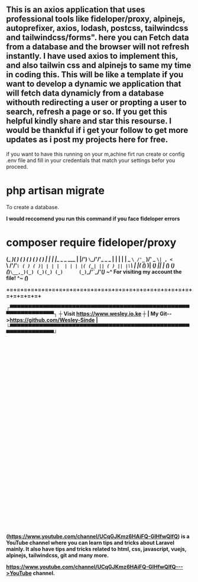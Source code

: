 ## This is an axios application that uses professional tools like fideloper/proxy, alpinejs, autoprefixer, axios, lodash, postcss, tailwindcss and tailwindcss/forms". here you can Fetch data from a database and the browser will not refresh instantly. I have used axios to implement this, and also tailwin css and alpinejs to same my time in coding this. This will be like a template if you want to develop a dynamic we application that will fetch data dynamicly from a database withouth redirecting a user or propting a user to search, refresh a page or so. If you get this helpful kindly share and star this resourse. I would be thankful if i get your follow to get more updates as i post my projects here for free.

if you want to have this running on your m,achine firt run 
create or config .env file and fill in your credentials that match your settings befor you proceed.

<h1>  php artisan migrate</h1>

<p>To create a database.</p>
<b>I would reccomend you run this command if you face fideloper errors

<h1>composer require fideloper/proxy</h1>

(_   _)( )                  ( )       ( )   ( )           ( )
  | |  | |__     _ _   ___  | |/')    `\`\_/'/'_    _   _ | |
  | |  |  _ `\ /'_` )/' _ `\| , <       `\ /'/'_`\ ( ) ( )| |
  | |  | | | |( (_| || ( ) || |\`\       | |( (_) )| (_) || |
  (_)  (_) (_)`\__,_)(_) (_)(_) (_)      (_)`\___/'`\___/'(_)
              ~_^ For visiting my account the file! ^_~           (_)
              
+=+=+=+=+=+=+=+=+=+=+=+=+=+=+=+=+=+=+=+=+=+=+=+=+=+=+=+=+=+=+=+

┌▀▀▀▀▀▀▀▀▀▀▀▀▀▀▀▀▀▀▀▀▀▀▀▀▀▀▀▀▀▀▀▀▀▀▀▀▀▀▀▀▀▀▀▀▀▀▀▀▀▀▀▀▀▀▀▀▀▀▀▀▀▀┐
┼              Visit https://www.wesley.io.ke                  ┼
|      My Git-->https://github.com/Wesley-Sinde                |
└▀▀▀▀▀▀▀▀▀▀▀▀▀▀▀▀▀▀▀▀▀▀▀▀▀▀▀▀▀▀▀▀▀▀▀▀▀▀▀▀▀▀▀▀▀▀▀▀▀▀▀▀▀▀▀▀▀▀▀▀▀▀┘


 <div class="ml-1">
 <svg class="fill-current h-14 w-14" xmlns="http://www.w3.org/2000/svg" viewBox="0 0 20 20">
  <path fill-rule="evenodd" <g transform="translate(0.000000,1280.000000) scale(0.100000,-0.100000)"
fill="#000000" stroke="none">
<path d="M212 12793 c3 -13 -14 -57 -29 -75 -11 -12 -15 -39 -14 -95 2 -124
-7 -175 -37 -210 -15 -16 -37 -33 -50 -37 -49 -16 -62 -44 -62 -131 0 -87 15
-125 51 -125 10 0 28 -9 39 -20 11 -11 41 -25 68 -31 26 -6 72 -17 103 -25 30
-8 69 -14 86 -14 17 0 33 -5 35 -10 2 -6 34 -13 71 -17 38 -3 75 -12 82 -20
15 -14 184 -18 220 -4 11 5 34 4 50 -1 17 -5 66 -9 110 -8 73 1 88 -3 150 -34
55 -27 88 -36 151 -41 63 -5 87 -12 105 -28 13 -12 57 -39 97 -60 68 -36 75
-37 108 -25 55 20 84 -2 102 -76 12 -46 21 -62 43 -75 16 -9 29 -19 29 -23 0
-5 7 -8 15 -8 7 0 18 -7 23 -16 6 -11 27 -18 63 -21 93 -7 99 -10 99 -44 0
-51 25 -85 83 -114 30 -14 60 -37 67 -49 7 -13 30 -32 51 -42 22 -9 39 -21 39
-26 0 -4 7 -8 15 -8 17 0 16 2 19 -131 1 -71 5 -99 16 -111 21 -20 75 -48 95
-48 8 0 15 -8 15 -18 0 -25 31 -52 58 -52 12 0 22 -4 22 -9 0 -5 8 -7 18 -4
16 4 20 -7 31 -79 21 -141 8 -125 116 -144 31 -6 31 -6 43 -97 7 -51 13 -128
13 -172 0 -44 5 -107 10 -140 5 -33 9 -83 8 -112 l0 -52 25 12 c14 7 26 16 26
21 0 5 7 3 15 -4 8 -7 15 -22 15 -34 0 -35 33 -49 75 -32 19 8 35 20 35 26 0
6 11 16 25 22 14 6 25 15 25 19 0 4 -16 23 -35 42 -19 19 -38 49 -41 66 -4 16
-15 38 -25 47 -11 9 -19 29 -19 43 0 15 -7 37 -16 49 -8 12 -10 22 -5 22 6 0
11 9 11 20 0 11 4 20 9 20 11 0 23 -44 16 -62 -3 -7 1 -22 9 -33 13 -19 15
-18 21 18 5 27 3 44 -9 62 -9 13 -16 31 -16 38 0 17 49 52 58 42 4 -4 0 -11
-8 -15 -43 -26 -45 -29 -33 -41 9 -9 18 -8 39 5 19 13 29 15 37 7 16 -16 47
-14 47 3 0 8 16 45 35 82 19 37 35 68 35 69 0 2 -7 6 -16 9 -23 9 -53 -20 -47
-45 6 -22 -23 -89 -38 -89 -6 0 -8 9 -4 20 5 16 3 19 -10 13 -10 -3 -21 0 -26
8 -13 22 -59 19 -59 -4 0 -23 -16 -14 -23 13 -4 17 2 25 30 38 28 13 37 14 40
5 3 -7 9 -13 15 -13 6 0 8 7 4 15 -6 17 40 45 73 45 27 0 31 21 26 115 -3 53
0 96 10 129 8 27 15 60 15 72 0 13 5 35 12 51 6 15 12 31 12 35 1 3 4 10 9 14
4 4 7 18 7 30 0 13 4 25 9 28 5 3 11 16 14 28 16 71 39 143 57 178 11 22 20
53 20 70 0 17 12 52 27 78 16 26 28 49 29 52 0 3 6 18 12 33 7 16 12 31 12 35
0 14 83 172 90 172 4 0 15 17 23 38 8 21 22 44 31 51 9 8 16 19 16 25 0 13 55
81 117 145 24 24 43 48 43 52 0 5 5 9 11 9 6 0 29 15 51 34 22 19 51 37 66 41
15 4 29 10 32 13 7 10 40 30 70 43 62 28 107 55 135 81 17 15 33 28 37 28 4 0
10 9 13 20 3 11 11 20 16 20 5 0 2 -11 -7 -25 -17 -27 -17 -27 34 -38 15 -3
22 0 22 9 0 17 17 19 22 2 6 -18 56 -1 63 23 4 11 13 18 20 15 7 -2 21 4 31
15 9 10 22 19 27 19 5 0 21 12 34 26 22 24 53 27 53 5 0 -10 55 -9 66 2 12 12
24 8 24 -7 0 -8 5 -18 11 -22 7 -4 10 5 7 29 -1 20 2 36 7 36 6 1 10 -9 11
-22 1 -41 4 -45 39 -57 43 -14 58 -6 52 28 -8 40 1 52 29 42 17 -7 24 -6 24 3
1 7 5 6 13 -4 8 -11 19 -14 33 -9 32 12 71 0 79 -23 4 -14 8 -17 12 -9 5 13
33 17 33 4 0 -9 81 -52 99 -52 6 0 11 -7 11 -16 0 -13 7 -15 33 -11 18 3 38
-1 47 -8 19 -16 98 -35 116 -28 8 3 27 -9 44 -27 28 -30 35 -32 75 -28 42 5
45 4 45 -19 0 -14 7 -26 18 -29 21 -7 26 -10 96 -58 31 -21 63 -48 71 -60 9
-11 19 -21 24 -21 4 0 27 -16 51 -35 24 -19 49 -34 57 -32 7 2 21 -14 30 -35
10 -21 29 -51 43 -66 14 -16 28 -41 32 -55 22 -93 38 -135 56 -155 14 -16 18
-31 15 -54 -5 -34 12 -47 20 -15 4 13 5 12 6 -5 0 -12 7 -23 14 -26 9 -3 9 -9
-1 -26 -7 -12 -8 -21 -2 -21 5 0 10 -9 10 -20 0 -11 -4 -20 -10 -20 -16 0 -11
-19 10 -37 11 -10 20 -23 20 -29 0 -6 7 -17 16 -25 10 -8 13 -21 9 -36 -5 -20
11 -98 22 -113 3 -3 13 6 24 20 18 22 19 22 9 3 -6 -13 -8 -40 -4 -63 6 -35 9
-39 22 -28 13 12 14 6 8 -49 -4 -39 -3 -63 3 -63 5 0 12 8 14 18 3 9 3 -7 0
-37 -4 -39 -2 -55 8 -62 12 -8 12 -10 0 -18 -10 -6 -12 -18 -6 -42 3 -19 7
-53 7 -76 0 -24 4 -43 9 -43 5 0 2 -16 -6 -36 -18 -44 -19 -71 -2 -77 22 -8 0
-18 -43 -20 -29 -1 -44 3 -48 12 -3 10 2 11 19 7 18 -5 20 -5 8 3 -8 5 -24 8
-35 7 -18 -3 -20 -9 -23 -73 -1 -31 -15 -29 -30 3 -18 41 -25 21 -10 -35 14
-56 38 -73 65 -47 8 9 21 16 29 16 11 0 25 20 25 37 0 3 -11 3 -25 1 -18 -4
-26 0 -31 14 -8 27 0 32 25 16 16 -10 23 -10 33 0 20 20 28 14 28 -20 0 -26
-6 -37 -30 -50 -27 -16 -58 -68 -76 -128 -3 -14 -10 -27 -14 -30 -4 -3 -10
-22 -14 -42 -6 -34 -5 -38 13 -38 11 0 22 -9 26 -20 5 -15 12 -19 26 -15 11 4
19 2 19 -5 0 -6 10 -8 24 -4 28 7 41 -18 30 -60 -5 -23 -3 -26 18 -26 46 0 62
-35 77 -175 7 -60 7 -60 15 -22 5 20 5 52 1 70 -13 64 -7 106 27 193 l21 51
-33 59 c-26 48 -30 62 -20 77 8 14 8 22 -1 33 -8 10 -8 14 0 14 7 0 11 21 11
56 0 68 14 63 31 -12 7 -30 15 -57 19 -59 14 -9 19 134 14 423 -4 278 -5 293
-25 313 -21 21 -18 56 5 71 14 9 16 160 2 171 -7 5 -5 11 7 18 21 12 22 42 2
59 -9 7 -15 29 -15 50 0 22 -5 40 -12 43 -10 3 -10 8 -2 18 6 8 10 38 10 66
-1 29 3 54 8 56 5 2 5 35 1 74 -5 52 -11 73 -23 78 -9 3 -14 3 -10 0 3 -3 -5
-18 -18 -32 -25 -27 -30 -43 -14 -43 6 0 10 -7 10 -16 0 -10 -6 -14 -15 -10
-12 4 -15 -4 -15 -39 0 -25 -2 -45 -5 -45 -11 0 -43 39 -47 57 -2 12 -17 21
-43 28 -38 9 -65 26 -65 41 0 4 -8 12 -17 19 -19 14 -21 59 -8 151 8 58 -6 72
-50 52 -27 -12 -33 -34 -12 -41 18 -6 -10 -37 -34 -37 -14 0 -19 7 -19 26 0
40 -16 62 -43 57 -17 -4 -26 2 -35 21 -12 28 -27 34 -35 14 -3 -7 -6 -1 -6 15
-1 17 -6 27 -16 27 -8 0 -15 4 -15 9 0 6 -11 21 -23 35 -17 18 -27 22 -35 14
-8 -8 -18 -3 -36 17 -14 15 -26 34 -26 41 0 7 -6 11 -14 8 -16 -6 -31 55 -21
86 16 52 22 120 10 130 -14 11 -45 3 -45 -11 0 -5 -7 -9 -15 -9 -10 0 -15 -10
-15 -32 -1 -35 -29 -98 -30 -65 0 9 -6 17 -14 17 -18 0 -45 62 -28 68 9 3 8
10 -2 30 -12 23 -12 30 0 46 7 10 11 23 8 28 -9 15 -34 -13 -34 -38 0 -30 -33
-48 -73 -40 -31 6 -87 59 -87 82 0 20 -21 28 -32 13 -8 -11 -8 -10 -4 4 3 10
6 23 6 28 0 6 4 8 10 4 5 -3 16 5 25 19 18 27 57 43 48 19 -4 -11 0 -13 21 -7
20 5 26 2 26 -9 0 -21 20 -33 30 -17 5 9 9 9 14 1 17 -27 35 -10 42 39 6 48
24 71 24 32 0 -12 14 -25 40 -37 35 -16 40 -22 40 -51 0 -18 6 -35 13 -38 10
-5 10 -7 0 -12 -18 -8 -16 -21 3 -28 19 -7 47 12 38 25 -3 5 2 19 10 31 9 12
16 33 16 46 0 12 10 36 22 52 l21 29 39 -31 c36 -28 40 -29 57 -14 19 17 90
22 106 7 6 -4 25 -13 44 -20 33 -11 37 -10 73 26 28 27 38 32 38 20 0 -21 70
-53 80 -36 5 8 16 6 38 -5 17 -9 37 -15 44 -14 6 2 19 -13 29 -32 17 -36 18
-47 6 -67 -9 -15 -11 -14 26 -17 15 -1 28 2 28 6 1 4 2 16 4 26 1 9 4 24 8 32
3 8 13 38 23 65 21 59 23 62 32 50 13 -18 97 -55 125 -55 18 0 36 10 52 27 23
27 23 28 44 9 20 -18 46 -35 80 -52 7 -4 16 -2 20 4 3 5 23 13 44 17 21 4 37
13 37 21 0 8 5 14 10 14 6 0 10 -4 10 -9 0 -5 13 -14 30 -20 28 -9 42 -31 20
-31 -6 0 -10 -33 -10 -80 0 -47 4 -80 10 -80 6 0 10 -9 10 -20 0 -39 30 -60
86 -60 59 0 68 8 78 65 14 83 15 95 6 95 -15 0 -12 17 5 34 9 8 15 19 14 23
-1 4 10 14 25 21 15 8 26 21 26 33 0 11 4 17 10 14 5 -3 17 3 27 15 10 11 27
20 39 20 14 0 24 8 28 23 6 19 10 13 33 -39 16 -36 36 -65 50 -71 13 -6 23 -8
23 -5 0 4 27 20 61 36 33 16 63 35 66 42 7 19 50 18 61 -1 4 -9 25 -18 45 -22
32 -5 37 -3 37 13 0 11 9 25 21 32 19 12 20 11 15 -6 -10 -32 26 -54 89 -55
30 -1 55 -5 55 -11 0 -5 10 0 23 12 14 13 32 20 45 17 22 -4 61 28 93 75 13
19 18 21 36 11 12 -6 32 -11 45 -11 13 0 29 -5 36 -12 9 -9 12 -5 12 20 l0 32
-3770 0 c-2074 0 -3769 -3 -3768 -7z"/>
<path d="M6215 12095 c-16 -19 -34 -34 -39 -35 -16 0 -49 -52 -53 -84 -3 -17
-4 -67 -4 -111 1 -71 4 -82 26 -102 13 -13 29 -23 34 -23 6 0 10 -10 8 -22 -2
-20 2 -23 27 -20 32 3 46 -10 46 -45 0 -27 19 -41 31 -22 9 15 4 473 -6 489
-12 19 -40 10 -70 -25z"/>
<path d="M6035 11354 c3 -69 10 -88 25 -64 6 8 10 11 10 5 0 -5 5 -3 10 5 6 9
10 10 10 3 0 -6 3 -19 6 -28 4 -10 2 -15 -7 -13 -17 4 -25 -50 -10 -65 8 -8
11 -3 11 16 0 30 14 36 24 11 3 -9 6 -33 6 -55 0 -27 5 -42 15 -46 9 -3 18 -4
20 -1 5 5 9 131 7 225 l-2 72 -29 -2 c-18 -1 -27 -7 -24 -14 6 -16 -9 -17 -25
-1 -7 7 -12 9 -12 5 0 -4 -9 -3 -19 3 -19 9 -19 6 -16 -56z"/>
<path d="M4806 11019 c-9 -21 -15 -27 -19 -18 -3 8 -3 0 0 -17 3 -18 0 -35 -6
-38 -6 -4 -11 -2 -11 3 0 25 -20 9 -21 -16 l-1 -28 -9 30 c-5 17 -6 39 -3 50
5 20 5 20 -10 1 -9 -11 -13 -29 -10 -41 3 -14 -1 -29 -13 -40 -10 -10 -18 -22
-18 -26 0 -22 -15 -17 -21 7 -6 25 -8 26 -14 9 -4 -11 -6 -33 -4 -48 2 -16 -1
-25 -6 -22 -6 4 -10 -1 -10 -9 0 -12 -10 -16 -35 -16 -19 0 -35 -4 -35 -10 0
-5 -7 -10 -16 -10 -8 0 -12 -5 -9 -11 9 -14 -29 -49 -53 -49 -22 0 -38 -42
-25 -63 4 -7 6 -24 4 -39 -4 -38 15 -35 35 5 28 53 114 147 158 170 104 55
209 81 361 91 33 3 67 7 76 11 10 3 20 2 24 -4 3 -6 36 -11 73 -11 67 -1 201
-15 234 -26 10 -3 18 -10 18 -15 0 -6 -4 -8 -9 -5 -24 15 -227 36 -347 36
-247 0 -396 -49 -499 -162 -75 -84 -90 -131 -81 -265 5 -93 31 -211 43 -199 3
3 -2 34 -11 69 -9 36 -17 107 -18 158 -2 84 1 99 25 145 53 103 179 183 332
209 163 29 416 18 565 -25 67 -19 143 -72 174 -124 27 -43 31 -59 34 -145 4
-85 -1 -128 -25 -235 -4 -19 -2 -27 4 -23 6 4 18 48 28 98 19 95 17 257 -3
310 -13 32 -64 82 -110 105 -20 11 -47 25 -60 33 l-22 14 24 12 c17 9 36 11
63 4 61 -14 66 -9 37 36 -13 20 -19 22 -41 14 -18 -7 -28 -6 -33 1 -19 31
-134 68 -202 66 -20 -1 -36 3 -35 8 1 6 -9 12 -23 14 -14 2 -32 5 -40 8 -8 3
-44 7 -80 7 -62 2 -72 -1 -105 -30 -19 -18 -22 -17 -29 13 -5 17 -12 24 -21
20 -7 -2 -16 0 -19 7 -3 9 -5 9 -5 0 -1 -20 -21 -15 -22 5 0 9 -12 -7 -26 -36
-22 -46 -36 -57 -39 -34 0 4 -4 15 -8 24 -5 10 -1 30 8 49 11 22 12 28 2 20
-7 -6 -16 -8 -19 -4 -4 3 -7 -2 -7 -13 0 -15 -2 -16 -9 -4 -6 8 -7 18 -5 22 3
4 2 8 -1 8 -3 0 -12 -14 -19 -31z"/>
<path d="M3652 10942 c-20 -13 -72 -29 -120 -37 -13 -2 -30 -9 -39 -17 -13
-10 -17 -10 -20 0 -3 6 -11 12 -19 12 -8 0 -14 6 -14 12 0 7 -7 2 -16 -10 -8
-12 -25 -22 -38 -22 -13 0 -35 -11 -50 -25 -47 -43 -50 -31 -5 20 18 20 28 39
24 43 -4 4 -23 -11 -42 -33 -34 -38 -35 -38 -29 -13 5 21 3 26 -8 22 -8 -3
-17 -12 -20 -21 -5 -11 -10 -13 -20 -4 -10 8 -15 5 -24 -14 -7 -14 -23 -30
-37 -35 -27 -10 -46 -46 -44 -83 0 -15 2 -17 6 -7 7 18 33 44 33 34 0 -5 5 -3
12 4 15 15 84 16 94 1 8 -13 51 -3 70 16 39 38 334 50 466 18 39 -9 67 -18 61
-20 -5 -2 -36 3 -68 12 -63 16 -237 19 -335 5 -40 -5 -9 -8 120 -9 96 -1 183
-5 192 -9 10 -4 -65 -7 -165 -7 -146 -1 -201 -5 -277 -22 -151 -33 -241 -72
-334 -144 -40 -31 -63 -92 -65 -168 -1 -36 -4 -68 -6 -71 -2 -4 2 -26 9 -50
12 -42 13 -39 12 66 -1 121 3 131 85 211 124 121 562 197 775 134 43 -12 92
-38 147 -78 62 -46 60 -27 -3 30 -28 25 -47 48 -42 51 10 6 162 -141 162 -157
0 -7 12 -23 27 -37 l26 -25 -6 24 c-12 48 73 101 163 101 34 0 92 -17 118 -34
23 -14 27 4 6 25 -17 16 -35 20 -105 22 -116 3 -164 -13 -179 -58 -6 -19 -16
-35 -21 -35 -6 0 -7 9 -3 23 9 26 9 38 -1 90 -6 30 -5 37 8 37 21 0 30 29 12
36 -8 4 -15 14 -15 24 0 12 -11 20 -35 24 -68 13 -154 78 -155 117 0 8 -7 24
-15 35 -12 16 -14 16 -15 3 0 -9 -8 -24 -19 -33 -16 -15 -19 -15 -24 -2 -12
31 -158 52 -195 28z"/>
<path d="M4435 10557 c3 -7 -3 -22 -15 -32 -16 -14 -20 -30 -20 -77 0 -32 6
-67 13 -78 10 -17 9 -22 -1 -29 -10 -6 -10 -14 -2 -35 5 -15 10 -37 10 -50 0
-19 109 -155 132 -164 4 -2 8 -9 8 -16 0 -23 76 -94 125 -115 64 -28 67 -26
21 14 -45 41 -44 41 27 15 142 -53 461 -69 609 -30 104 27 167 56 206 93 35
33 83 99 95 130 10 25 -8 21 -20 -5 -22 -48 -95 -129 -136 -149 -76 -40 -212
-69 -323 -69 -121 0 -309 24 -409 52 -125 36 -252 178 -305 341 -7 22 -18 51
-26 65 -20 38 -17 76 6 97 22 20 26 40 10 50 -5 3 -7 0 -5 -8z"/>
<path d="M4143 10492 c23 -25 21 -52 -7 -163 -28 -109 -62 -180 -94 -194 -12
-5 -22 -16 -22 -23 0 -22 -96 -116 -142 -139 -138 -68 -274 -97 -468 -97 -117
0 -153 3 -185 17 -64 28 -136 81 -130 95 3 7 1 11 -4 8 -11 -7 -42 28 -81 92
-43 71 -60 66 -20 -5 77 -137 162 -200 300 -222 141 -23 361 -2 505 48 62 21
85 26 81 16 -7 -19 80 26 119 62 42 38 92 103 152 195 38 57 54 93 63 142 14
76 13 82 -12 78 -15 -3 -18 3 -18 32 0 34 -24 76 -44 76 -5 0 -2 -8 7 -18z"/>
<path d="M6077 10077 c-30 -25 -34 -58 -13 -99 8 -14 24 -68 36 -119 27 -115
37 -137 55 -118 25 28 35 85 35 210 l0 129 -25 0 c-14 0 -25 5 -25 10 0 18
-36 11 -63 -13z"/>
<path d="M5941 9800 c-8 -99 -6 -143 7 -148 20 -6 14 -59 -9 -75 -16 -12 -20
-23 -17 -58 l3 -44 28 30 c16 17 33 30 39 30 5 0 16 8 23 18 11 15 11 25 3 43
-6 14 -14 20 -18 14 -3 -5 -12 6 -19 26 -11 30 -11 38 3 53 9 10 16 30 16 44
0 15 5 27 10 27 21 0 9 26 -28 60 l-37 36 -4 -56z"/>
<path d="M4555 9768 c-46 -15 -98 -40 -117 -56 -10 -8 -24 -12 -32 -9 -8 3
-20 -1 -26 -9 -7 -8 -16 -14 -21 -14 -5 0 -23 -13 -41 -30 -37 -36 -92 -43
-93 -12 0 7 -13 21 -30 30 -16 9 -36 23 -44 31 -28 26 -80 41 -140 41 -33 0
-63 -5 -66 -11 -4 -6 -13 -8 -20 -5 -8 3 -20 -5 -28 -18 -13 -19 -13 -24 -1
-41 9 -12 12 -30 8 -47 -4 -22 -2 -28 12 -28 9 0 23 8 30 18 11 14 16 15 33 5
29 -18 148 -17 158 1 13 22 54 39 66 27 7 -7 6 -15 -3 -26 -8 -10 -9 -15 -1
-15 15 0 14 -30 -1 -31 -7 -1 -21 -1 -30 0 -9 1 -35 -7 -58 -19 -56 -28 -43
-44 29 -35 31 3 66 7 78 8 12 1 25 5 29 9 4 4 14 2 21 -4 8 -7 34 -13 56 -14
23 -1 63 -5 90 -8 30 -4 47 -3 47 4 0 5 -7 10 -15 10 -8 0 -15 6 -15 14 0 14
23 13 60 -2 8 -3 28 -6 43 -7 34 -1 34 25 -1 40 -26 12 -29 35 -4 36 40 2 79
11 114 27 28 13 38 25 43 50 8 41 25 42 25 0 0 -41 10 -31 16 16 2 20 0 36 -6
36 -5 0 -10 6 -10 13 0 32 -90 46 -155 25z"/>
<path d="M4703 9108 c-6 -7 -13 -22 -15 -33 -3 -17 -12 -20 -63 -22 -33 -1
-79 -4 -102 -7 -26 -3 -43 -2 -43 4 0 6 -11 3 -24 -5 -15 -10 -25 -12 -28 -5
-3 10 -53 14 -110 10 -15 -2 -30 -10 -33 -18 -5 -14 -7 -14 -15 -2 -8 12 -10
12 -15 -1 -5 -15 -11 -15 -47 -2 -25 8 -44 10 -47 5 -3 -6 -50 -10 -105 -11
-54 -1 -106 -5 -115 -10 -9 -5 -36 -3 -61 3 -34 8 -44 15 -42 29 2 12 -4 17
-22 17 -13 0 -26 -5 -28 -12 -2 -6 -26 -12 -52 -14 -28 -2 -56 -10 -67 -20
-10 -9 -19 -13 -19 -9 0 5 -12 -5 -27 -22 -16 -16 -33 -28 -39 -26 -7 2 -14
-10 -16 -27 -5 -34 14 -41 32 -12 9 14 10 9 6 -21 -6 -43 -2 -42 58 16 30 29
61 33 61 7 0 -8 15 -21 34 -28 32 -11 37 -10 63 15 l29 28 247 2 c136 1 294 5
352 9 58 4 110 6 115 4 6 -1 39 -5 75 -7 44 -2 69 -9 77 -19 19 -26 82 -43
116 -31 22 7 31 7 39 -4 7 -10 8 -7 5 12 -3 21 0 25 14 22 10 -3 20 -11 23
-19 3 -8 20 -14 41 -14 19 0 35 -5 35 -11 0 -6 10 -23 23 -38 19 -23 27 -26
50 -18 35 11 35 27 0 27 l-28 1 23 18 c26 22 28 46 7 68 -8 8 -13 18 -10 23 3
4 -4 6 -15 3 -11 -3 -35 2 -54 11 -19 9 -38 16 -43 16 -5 0 -15 10 -22 23 -12
23 -59 46 -104 51 -25 3 -89 34 -98 48 -3 5 -11 3 -16 -4z"/>
<path d="M5060 8635 c0 -32 -23 -65 -47 -65 -16 0 -27 -8 -33 -25 -6 -15 -17
-25 -29 -25 -12 0 -25 -13 -35 -35 -9 -19 -22 -35 -28 -35 -7 0 -9 -15 -5 -40
4 -30 2 -40 -9 -40 -8 0 -14 -7 -14 -15 0 -18 -17 -20 -23 -2 -3 9 -7 9 -20
-2 -23 -19 -21 -30 4 -24 17 5 20 2 17 -13 -2 -15 -12 -19 -44 -20 -57 -1 -75
-10 -67 -30 4 -12 3 -15 -5 -10 -8 5 -12 -3 -13 -26 l-1 -33 -13 35 c-11 31
-14 33 -21 15 -8 -17 -10 -13 -15 20 l-5 40 -18 -42 c-17 -40 -36 -57 -36 -32
0 6 -8 9 -18 7 -15 -4 -18 -1 -14 17 5 27 -15 44 -24 20 -4 -10 -13 -13 -25
-10 -23 8 -24 -8 -3 -40 9 -14 13 -33 9 -45 -7 -22 -40 -27 -48 -7 -4 10 -6
10 -6 0 -1 -7 -5 -13 -11 -13 -5 0 -10 6 -10 13 0 6 -10 23 -21 37 l-21 25 7
-29 c5 -23 3 -27 -9 -23 -22 9 -29 -9 -14 -32 7 -11 9 -24 5 -28 -5 -4 -12 -2
-16 6 -8 12 -47 11 -81 -2 -51 -19 -128 -24 -155 -10 -13 7 -27 8 -36 3 -21
-12 -88 7 -96 26 -3 8 -11 13 -18 10 -8 -3 -11 2 -8 14 3 10 0 21 -7 25 -7 4
-14 -1 -17 -14 -10 -39 -25 -22 -18 20 8 48 -9 47 -20 0 -9 -42 -34 -48 -42
-11 -4 25 -8 28 -20 19 -7 -7 -11 -20 -8 -30 4 -11 2 -19 -4 -19 -6 0 -13 12
-17 28 -16 77 -43 94 -65 40 -11 -27 -14 -29 -20 -12 -7 17 -8 16 -9 -6 -2
-24 -3 -23 -10 5 -4 17 -8 41 -8 55 0 16 2 18 5 8 6 -22 23 -24 23 -3 0 25
-72 88 -104 92 -16 1 -34 7 -41 13 -16 13 -24 4 -18 -21 3 -10 13 -19 22 -19
18 0 44 -47 30 -56 -5 -3 -14 -2 -20 2 -6 3 -15 1 -19 -6 -6 -9 -10 -7 -14 8
-7 21 -7 21 -27 1 -10 -10 -19 -25 -19 -33 0 -41 -74 -61 -116 -32 -11 8 -35
14 -55 14 -29 0 -35 -4 -34 -19 1 -10 4 -22 8 -25 16 -16 6 -32 -15 -26 -19 4
-20 2 -14 -19 4 -13 8 -32 7 -41 0 -10 3 -17 7 -16 12 2 60 -20 67 -31 15 -26
-8 -28 -31 -3 -17 18 -27 23 -31 15 -7 -18 -16 -16 -41 7 -25 24 -29 68 -7 76
12 5 12 8 0 20 -36 36 -123 44 -195 19 -56 -20 -165 -88 -214 -134 -47 -44
-96 -118 -96 -145 0 -11 -6 -27 -14 -35 -34 -40 -96 -321 -94 -429 2 -74 0
-81 -37 -143 -21 -35 -51 -77 -66 -94 -35 -39 -89 -125 -89 -143 0 -11 15 -12
73 -8 39 4 80 9 90 12 30 9 19 -12 -25 -47 -23 -19 -61 -53 -84 -76 -24 -24
-47 -43 -52 -43 -29 0 -78 -76 -68 -107 7 -21 27 -17 -329 -54 -49 -5 -143 -6
-207 -2 -114 6 -120 5 -180 -22 -83 -38 -209 -46 -288 -20 -48 16 -65 16 -174
5 -129 -13 -182 -25 -204 -46 -7 -8 -25 -17 -40 -21 -15 -3 -30 -10 -33 -15
-3 -5 -28 -11 -55 -14 -60 -5 -151 -31 -159 -44 -3 -6 -19 -10 -34 -10 -15 0
-33 -6 -39 -12 -8 -8 -54 -13 -135 -14 -67 -1 -125 -2 -129 -3 -5 0 -26 -17
-48 -37 -37 -34 -42 -36 -58 -21 -21 19 -54 13 -95 -17 -18 -13 -45 -21 -80
-22 -28 -1 -69 -5 -89 -9 l-38 -7 0 -2593 c0 -2065 3 -2594 13 -2598 10 -4 10
-6 0 -6 -10 -1 -13 -130 -13 -611 l0 -610 3875 0 3875 0 0 2371 0 2371 -24 19
c-14 11 -28 34 -32 51 -10 48 -26 69 -47 62 -9 -3 -16 -2 -15 3 2 5 -6 20 -18
35 -16 20 -24 24 -33 15 -8 -8 -11 -7 -11 4 0 21 -60 64 -90 64 -14 0 -26 4
-27 8 -5 18 -34 38 -62 43 -17 4 -31 10 -31 15 0 4 -10 11 -22 16 -24 8 -33 9
-85 12 -17 0 -38 8 -47 16 -9 10 -34 15 -69 15 -38 0 -59 5 -68 16 -10 13 -24
15 -64 10 -34 -4 -59 -1 -78 9 -23 12 -38 12 -78 4 -27 -6 -51 -15 -55 -20 -7
-12 -61 -12 -69 1 -4 6 9 10 32 10 28 0 34 3 23 10 -8 5 -29 7 -46 4 -20 -4
-47 1 -75 14 -46 21 -107 34 -148 33 -14 -1 -21 2 -18 6 13 12 -15 33 -45 33
-16 0 -50 9 -76 19 -26 10 -62 25 -80 32 -19 6 -39 17 -46 23 -20 19 -55 36
-72 36 -8 0 -34 13 -57 28 -55 38 -131 63 -167 55 -25 -5 -30 -2 -36 21 -4 17
-13 26 -26 26 -10 0 -31 6 -47 14 -15 8 -53 15 -85 15 -31 0 -63 4 -70 10 -7
6 -35 11 -62 10 -27 -1 -98 -1 -159 0 -93 1 -237 -16 -282 -34 -7 -2 -13 -11
-13 -20 0 -27 -20 -16 -27 16 -5 26 -9 30 -27 24 -12 -4 -33 -9 -48 -12 -24
-5 -28 -2 -28 17 0 22 -1 22 -18 7 -10 -10 -22 -17 -25 -17 -14 0 -6 21 13 38
19 15 26 35 44 115 4 19 13 27 27 27 18 0 19 2 6 15 -9 8 -18 20 -20 27 -4 9
-12 5 -27 -12 -15 -17 -23 -21 -27 -12 -2 6 -14 12 -26 12 -20 1 -20 2 -4 11
11 6 17 22 17 44 0 41 0 41 -40 16 -25 -15 -28 -20 -17 -29 10 -9 17 -8 25 0
7 7 12 9 12 4 0 -4 -6 -13 -13 -21 -14 -13 -44 -4 -59 19 -4 6 -12 5 -22 -3
-32 -27 -40 -4 -8 24 18 15 32 38 33 49 0 12 5 30 10 41 7 15 8 11 6 -20 -1
-22 0 -40 3 -39 40 8 50 18 50 45 0 26 3 29 20 24 14 -4 20 -2 20 9 0 11 -13
18 -40 22 -47 8 -51 24 -20 93 11 24 20 48 20 55 0 6 9 22 20 36 15 20 21 23
31 13 16 -16 49 -17 49 -3 0 12 33 61 64 98 16 18 17 22 4 22 -14 0 -68 -69
-68 -87 0 -5 -9 -14 -20 -21 -17 -10 -20 -10 -20 4 0 22 31 75 55 95 11 10 17
21 13 25 -5 4 -17 -1 -28 -11 -19 -17 -19 -17 -15 6 5 23 21 39 43 39 6 0 12
-4 12 -10 0 -5 6 -10 14 -10 7 0 19 -7 27 -16 10 -13 27 -15 83 -10 64 4 67 4
33 -6 -39 -12 -46 -35 -8 -31 19 3 20 -1 15 -25 l-7 -27 22 28 c12 15 29 27
38 27 9 0 13 6 9 15 -4 11 1 15 19 15 14 0 25 -3 25 -8 0 -4 18 -8 40 -8 22
-1 37 2 34 7 -3 5 4 9 15 9 10 0 21 -4 23 -9 2 -6 21 -6 49 -1 25 5 62 5 84 0
21 -5 43 -7 47 -4 4 3 11 -2 14 -11 5 -12 9 -13 14 -4 12 19 41 3 33 -18 -5
-15 -3 -16 8 -5 16 14 65 16 74 2 4 -6 -6 -10 -24 -10 -16 0 -33 -4 -36 -10
-4 -6 10 -10 34 -10 30 0 41 4 41 15 0 8 7 15 15 15 8 0 15 -4 15 -9 0 -11 88
-31 105 -24 18 6 30 -18 14 -28 -7 -4 -10 -11 -6 -16 5 -4 11 -2 15 4 4 6 22
8 40 6 23 -4 32 -11 32 -24 0 -26 16 -24 24 3 4 19 7 20 18 9 10 -11 10 -14 1
-18 -7 -2 -23 -22 -35 -44 -17 -31 -27 -39 -50 -39 -17 0 -27 4 -23 10 3 6 13
10 21 10 8 0 12 5 9 10 -11 18 -39 10 -58 -15 -15 -21 -15 -25 -3 -25 8 0 32
-16 53 -35 32 -30 45 -35 86 -35 41 0 48 -2 43 -17 -5 -16 2 -18 53 -20 32 -2
71 -9 87 -18 16 -8 46 -15 66 -15 21 0 44 -7 54 -17 11 -12 31 -17 61 -15 27
1 54 -5 70 -15 20 -13 29 -14 44 -5 10 7 26 12 34 12 18 0 20 17 3 22 -8 3
-12 20 -11 44 2 39 2 39 -8 9 -6 -16 -13 -36 -15 -44 -3 -10 -8 -10 -18 -2 -7
6 -16 8 -19 4 -4 -3 -7 1 -7 10 0 10 6 17 13 17 7 0 21 19 32 43 11 23 21 45
23 50 2 4 -2 7 -10 7 -12 0 -25 -22 -42 -73 -3 -10 -11 -15 -16 -12 -8 5 -7
12 2 23 10 12 10 14 0 8 -18 -11 -72 3 -72 19 0 7 7 18 15 25 18 15 11 30 -16
30 -10 0 -19 7 -19 15 0 14 3 14 30 0 16 -8 51 -15 79 -15 27 0 53 -4 56 -10
8 -14 72 -13 77 1 3 8 17 9 49 2 28 -6 55 -6 73 0 19 6 35 6 49 -2 12 -6 48
-13 79 -14 48 -2 58 -5 58 -19 0 -28 16 -21 50 22 18 23 37 39 42 38 6 -2 11
-46 12 -100 1 -85 4 -99 21 -112 21 -16 38 -17 35 -2 -1 5 4 12 11 17 10 6 10
11 -1 24 -11 13 -10 18 4 28 11 8 15 19 10 30 -8 22 -44 22 -44 0 0 -12 -3
-14 -10 -7 -18 18 0 47 24 39 11 -4 32 -9 46 -12 29 -6 172 -74 167 -80 -2 -2
-25 6 -51 17 -57 24 -76 25 -76 5 0 -8 8 -15 18 -15 13 0 14 -2 4 -9 -11 -7
-11 -9 1 -14 8 -3 19 -1 25 5 8 8 15 8 26 -1 11 -9 15 -9 19 1 2 7 8 10 12 6
4 -4 2 -22 -4 -40 -8 -23 -8 -34 -1 -36 8 -3 7 -8 -1 -18 -8 -10 -7 -17 5 -29
9 -9 16 -23 16 -32 0 -9 6 -13 15 -9 8 3 15 1 15 -4 0 -5 9 -11 19 -15 10 -3
22 -16 25 -29 3 -12 15 -33 26 -46 11 -13 20 -32 20 -42 0 -26 31 -78 46 -78
18 0 83 -43 84 -56 0 -13 60 -97 77 -107 7 -4 13 -18 13 -31 0 -15 7 -26 20
-29 17 -4 20 0 20 34 0 21 -4 39 -10 39 -5 0 -10 7 -10 15 0 8 5 15 10 15 6 0
10 10 10 21 0 20 -75 102 -102 112 -9 3 -10 8 -2 16 8 8 22 1 54 -29 24 -22
45 -40 47 -40 11 0 0 49 -12 54 -8 3 -15 11 -15 17 0 8 4 8 15 -1 13 -11 15
55 15 588 0 563 -1 601 -17 606 -60 18 -250 33 -665 55 -92 5 -172 12 -178 16
-15 9 -167 45 -191 45 -30 0 -23 18 10 25 16 3 36 17 45 29 8 13 21 30 30 38
8 9 18 27 22 42 5 22 3 26 -14 26 -12 0 -24 5 -27 10 -3 6 2 10 12 10 15 0 15
2 4 9 -9 6 -22 6 -32 0 -10 -5 -29 -9 -42 -9 -13 0 -45 -16 -70 -35 -25 -19
-52 -35 -60 -35 -9 0 -20 19 -28 46 -8 25 -22 50 -32 56 -11 6 -16 16 -13 25
8 20 -26 123 -40 123 -6 0 -17 -7 -24 -15 -23 -28 -52 -14 -65 32 -7 23 -22
54 -34 69 -11 15 -21 37 -21 50 0 32 -99 304 -111 304 -13 0 -52 96 -62 155
-9 52 -15 65 -35 75 -20 8 -27 8 -33 -2 -5 -8 -9 -9 -9 -2 0 6 -26 19 -57 29
-32 10 -63 22 -70 27 -7 5 -17 7 -23 3 -5 -3 -10 0 -10 7 -1 8 -5 7 -14 -5
-13 -17 -18 -12 -65 60 -34 50 -47 79 -39 81 40 11 43 14 19 23 -17 7 -27 6
-32 -2 -5 -9 -15 -6 -37 10 -17 11 -51 24 -77 28 -41 5 -46 8 -40 27 14 48 18
126 6 126 -6 0 -11 -16 -11 -36 0 -38 -15 -74 -30 -74 -6 0 -10 7 -10 15 0 8
5 15 12 15 9 0 9 3 0 12 -9 9 -15 9 -24 0 -7 -7 -18 -12 -25 -12 -8 0 -26 -11
-41 -25 -47 -44 -60 -26 -14 21 15 16 49 58 76 94 26 36 50 64 52 63 2 -2 7
-3 12 -3 4 0 1 4 -7 9 -10 6 -11 13 -2 29 16 30 14 55 -3 49 -8 -3 -26 3 -39
14 -14 10 -31 19 -39 19 -10 0 -15 14 -17 47 -1 26 -8 54 -14 62 -9 11 -9 15
1 18 19 7 14 30 -13 58 -26 25 -55 33 -55 15 0 -5 -18 -10 -40 -10 -45 0 -54
16 -12 23 46 7 -60 8 -127 1 -56 -6 -61 -9 -61 -31 0 -33 -22 -53 -59 -53 -16
0 -33 -4 -36 -10 -11 -17 -35 -11 -35 9 0 11 9 36 21 55 l21 36 -26 0 c-16 0
-26 -6 -26 -15z m310 -814 c0 -11 -13 -29 -30 -41 -16 -12 -30 -27 -30 -35 0
-24 -31 -45 -66 -45 -20 0 -45 -5 -56 -11 -29 -15 -41 7 -21 37 28 43 134 114
170 114 26 0 33 -4 33 -19z m-1254 -367 c46 -78 62 -166 66 -362 3 -159 1
-181 -16 -217 -13 -26 -21 -67 -23 -120 -1 -44 -9 -127 -18 -185 -8 -58 -14
-148 -13 -200 2 -91 -18 -267 -31 -282 -4 -4 -3 25 2 65 4 39 10 142 12 227 3
85 11 206 20 269 21 150 20 157 -27 153 -21 -2 -38 -1 -38 3 0 3 8 23 19 45
10 21 16 49 14 62 -3 15 3 30 16 42 22 20 26 16 34 -34 l3 -25 14 30 c15 35
17 360 1 379 -5 6 -12 31 -16 55 -4 25 -20 66 -36 91 -16 26 -29 50 -29 54 0
16 21 -7 46 -50z m1046 -14 c28 -19 38 -32 38 -52 0 -35 -25 -42 -80 -23 -76
27 -130 81 -105 106 12 13 114 -9 147 -31z m-1982 -121 c7 -27 11 -52 9 -53
-2 -2 -55 -6 -116 -8 -118 -3 -133 2 -88 35 27 20 153 76 172 77 6 0 16 -23
23 -51z m910 -165 c0 -52 -3 -59 -37 -90 -53 -49 -129 -68 -153 -39 -45 54 71
182 168 184 20 1 22 -3 22 -55z m-1480 -437 c0 -8 -9 -22 -19 -31 -26 -24 -33
-56 -14 -63 9 -4 19 1 25 10 5 10 14 17 20 17 6 0 5 -6 -3 -16 -7 -9 -14 -25
-14 -37 -2 -22 -81 -97 -102 -97 -7 0 -13 -4 -13 -10 0 -5 -4 -10 -10 -10 -5
0 -7 7 -4 15 10 26 -13 16 -42 -17 l-27 -33 -116 2 c-64 0 -121 -3 -127 -8 -6
-5 -47 -12 -90 -15 -43 -3 -89 -10 -100 -16 -12 -5 -46 -7 -75 -4 -95 10 -189
9 -189 -3 0 -5 -11 -6 -25 -3 -21 4 -26 0 -31 -27 -5 -24 -12 -31 -29 -31 -23
0 -40 -24 -29 -41 3 -6 35 -7 77 -3 40 4 84 7 100 7 15 0 27 4 27 8 0 5 9 9
19 9 11 0 21 4 23 9 4 14 94 23 238 25 115 1 181 -10 163 -27 -12 -13 -41 -7
-47 8 -4 12 -10 13 -23 6 -23 -11 -134 -18 -149 -8 -7 4 -33 4 -58 1 -33 -5
-46 -11 -46 -23 0 -17 50 -44 72 -39 7 2 27 -7 43 -19 32 -22 75 -22 105 1 32
24 61 36 85 36 14 0 28 7 31 15 4 8 14 15 23 16 12 0 11 2 -4 9 -18 7 -19 8
-2 15 9 4 17 14 17 22 0 10 -6 13 -15 9 -8 -3 -22 -9 -30 -12 -12 -5 -14 0 -9
27 8 41 10 43 24 34 8 -5 8 -10 -1 -21 -9 -11 0 -13 58 -9 38 3 57 1 44 -3
-13 -4 -28 -17 -32 -30 -10 -25 -9 -25 27 -12 21 8 29 8 35 -2 7 -10 18 -9 57
5 28 9 70 17 95 17 41 0 46 3 55 28 13 38 74 121 86 118 21 -5 16 -26 -14 -59
l-31 -36 25 -17 c15 -9 26 -21 26 -27 0 -5 -29 -37 -64 -69 -36 -33 -63 -65
-60 -71 5 -16 -4 -27 -50 -61 -22 -17 -41 -25 -43 -19 -4 12 -55 4 -65 -11 -5
-6 -5 -23 -2 -38 7 -32 -11 -38 -32 -10 -13 16 -13 16 -14 0 0 -20 -16 -25
-22 -7 -4 12 -58 20 -58 8 0 -5 6 -9 14 -9 12 0 31 -28 24 -35 -2 -2 -24 -6
-50 -10 -45 -7 -47 -6 -54 20 -5 21 -11 26 -30 22 -13 -2 -25 0 -26 5 -2 5
-27 10 -56 10 -28 1 -52 5 -52 8 0 4 -11 8 -25 8 -14 0 -25 -4 -25 -8 0 -10
-81 -30 -122 -30 -34 0 -69 -19 -100 -52 -12 -14 -17 -15 -21 -6 -2 7 -8 10
-12 6 -4 -4 -3 -14 4 -22 9 -11 8 -15 -4 -20 -8 -3 -16 -1 -16 4 -1 6 -2 15
-3 22 0 6 -7 13 -15 16 -10 3 -12 0 -8 -12 6 -16 -28 -61 -48 -62 -5 0 -23 -6
-40 -14 -16 -7 -51 -14 -77 -14 -27 -1 -50 -6 -52 -13 -4 -9 -11 -9 -29 0 -25
11 -26 44 -3 59 8 5 7 11 -2 20 -16 16 -34 -1 -36 -34 -1 -14 -8 -24 -21 -26
-11 -2 -25 -10 -32 -18 -6 -9 -17 -14 -25 -13 -26 3 -39 -1 -32 -12 4 -6 -1
-10 -12 -8 -30 4 -74 -12 -74 -26 0 -7 -6 -16 -12 -18 -7 -3 10 -5 37 -6 37 0
45 3 30 9 -11 5 -15 9 -10 10 30 6 42 5 61 -6 17 -10 43 -9 125 2 94 13 108
13 156 -2 40 -12 56 -14 66 -5 20 16 27 4 27 -46 0 -33 -4 -45 -17 -49 -10 -3
-28 -10 -40 -16 -11 -6 -26 -7 -32 -4 -6 4 -11 3 -11 -3 0 -6 -7 -8 -15 -5
-20 8 -19 16 4 43 14 16 17 29 12 44 -12 32 -28 32 -28 0 0 -40 -25 -88 -47
-90 -15 -1 -17 4 -13 33 3 19 2 34 -2 34 -14 0 -31 -24 -31 -45 0 -14 -10 -24
-32 -33 -21 -8 -34 -9 -36 -2 -2 5 -8 10 -14 10 -6 0 -8 -7 -4 -15 3 -9 0 -15
-9 -15 -9 0 -15 10 -16 23 l0 22 -10 -24 c-7 -19 -15 -22 -39 -19 -16 2 -27 0
-24 -4 7 -10 -46 -58 -61 -57 -5 0 -4 3 3 6 14 5 17 43 3 43 -5 0 -11 -10 -14
-21 -4 -15 -11 -20 -21 -16 -9 4 -16 3 -16 -1 0 -4 -15 -16 -32 -27 -18 -10
-44 -29 -57 -41 -13 -13 -31 -20 -42 -17 -12 4 -19 0 -19 -10 0 -8 -7 -21 -17
-28 -15 -13 -15 -10 -9 26 4 22 13 43 19 47 6 4 8 10 5 14 -4 3 -20 -9 -35
-27 -41 -50 -123 -132 -123 -124 0 4 -7 2 -15 -5 -8 -7 -15 -9 -15 -4 0 16
-68 -126 -75 -155 -4 -17 -11 -33 -16 -36 -5 -4 -9 -15 -9 -26 0 -10 -4 -19
-10 -19 -13 0 -13 16 2 57 10 28 10 36 -1 43 -10 5 -12 19 -8 44 3 20 2 34 -3
31 -7 -4 -23 -72 -21 -90 0 -2 -6 -23 -14 -45 -8 -22 -12 -40 -9 -40 2 0 -2
-13 -11 -30 -9 -16 -20 -30 -26 -30 -6 0 -8 -10 -4 -22 5 -18 4 -20 -4 -8 -9
13 -11 12 -11 -3 0 -10 5 -27 10 -38 8 -15 7 -23 -5 -35 -8 -8 -15 -22 -15
-30 0 -8 -4 -14 -10 -14 -16 0 -12 40 5 46 8 4 15 16 15 27 0 39 -31 -6 -41
-59 -9 -49 -15 -61 -25 -52 -7 8 18 89 50 162 14 32 26 65 26 72 0 8 4 14 8
14 13 0 74 205 70 236 l-3 29 -22 -22 c-21 -21 -27 -21 -24 0 2 12 -23 8 -47
-9 -18 -12 -26 -13 -37 -4 -10 9 -21 8 -43 -4 -24 -12 -32 -13 -47 -2 -16 11
-17 24 -11 102 11 154 34 306 49 315 5 4 6 12 2 18 -5 9 -11 9 -22 -1 -9 -7
-18 -11 -21 -8 -6 6 -14 -24 -17 -68 -1 -18 -5 -35 -9 -39 -3 -3 -6 -15 -6
-25 0 -10 -5 -18 -11 -18 -28 0 20 348 49 358 6 2 20 -2 32 -8 16 -9 25 -8 36
0 7 7 28 10 45 8 20 -3 33 0 36 9 3 8 21 13 43 13 29 0 39 4 43 20 3 12 14 20
27 20 17 0 21 4 17 20 -3 13 0 20 9 20 8 0 14 8 14 18 0 10 6 24 12 30 10 10
10 15 -2 22 -8 5 -10 10 -5 10 6 0 21 17 35 38 14 20 27 39 30 42 11 10 70
128 70 140 0 21 41 50 72 50 15 0 28 -4 28 -10 0 -5 3 -9 7 -8 5 1 23 -2 41
-6 24 -6 32 -13 32 -29 0 -34 51 -61 140 -74 32 -4 39 -1 68 36 17 22 32 45
32 50 0 6 9 11 20 11 12 0 31 9 43 20 12 11 38 26 59 32 21 6 38 14 38 18 0 4
18 8 40 8 22 0 40 -3 40 -7 0 -11 122 -39 190 -45 30 -2 71 -11 89 -19 19 -8
41 -13 48 -10 7 3 25 -5 40 -17 24 -19 28 -20 31 -6 3 11 15 16 42 16 21 0 43
6 50 15 7 8 16 12 22 9 11 -7 98 32 98 44 0 4 -6 14 -12 21 -11 11 -6 12 30 7
26 -4 42 -2 42 4 0 5 12 10 28 10 21 0 24 -2 12 -10 -12 -8 -9 -10 11 -10 15
0 32 7 39 15 7 8 9 15 5 15 -4 0 -2 7 5 15 14 16 10 18 -14 9 -9 -3 -16 -13
-16 -21 0 -11 -5 -13 -17 -7 -10 5 -44 7 -76 6 -32 -1 -56 2 -53 6 3 5 29 9
58 11 29 1 57 6 63 10 14 12 141 34 157 28 7 -3 0 -6 -17 -6 -16 -1 -37 -6
-45 -11 -11 -7 -3 -10 28 -10 29 0 41 -4 36 -11 -4 -7 -21 -9 -46 -5 -24 4
-37 3 -34 -3 4 -5 3 -11 -1 -14 -5 -2 -2 -2 5 0 8 1 36 3 63 3 32 0 49 4 49
13 0 14 82 127 92 127 5 0 8 -6 8 -13z m-506 -641 c9 3 16 2 16 -4 0 -5 -7
-12 -15 -16 -8 -3 -15 -11 -15 -18 0 -8 -20 -22 -45 -33 -44 -20 -62 -48 -27
-44 46 4 60 -1 55 -20 -3 -13 -10 -18 -21 -14 -10 4 -13 2 -8 -5 6 -11 -34
-19 -119 -24 -39 -3 -40 -4 -39 -40 1 -40 -10 -48 -76 -51 -28 -2 -36 -6 -38
-25 -2 -12 -12 -27 -23 -32 -17 -10 -19 -7 -19 24 0 19 -3 41 -6 49 -4 11 8
19 49 31 30 9 69 29 87 46 18 17 39 29 48 28 20 -4 39 49 23 65 -8 8 -11 5
-11 -11 0 -13 -6 -22 -15 -22 -8 0 -15 -4 -15 -10 0 -5 -7 -10 -15 -10 -8 0
-19 -9 -25 -20 -6 -11 -19 -20 -29 -20 -10 0 -24 -7 -31 -15 -14 -16 -65 -21
-55 -5 3 5 24 14 45 20 22 6 40 15 40 21 0 6 6 7 13 3 9 -6 9 -5 -1 8 -10 12
-10 17 1 27 8 6 17 8 20 4 14 -13 57 20 57 44 0 13 -4 23 -10 23 -5 0 -10 -5
-10 -11 0 -5 -4 -7 -10 -4 -5 3 -19 1 -30 -5 -16 -8 -20 -8 -20 4 0 10 15 17
45 22 26 3 51 12 58 19 7 6 18 10 24 8 7 -3 20 0 30 6 17 10 17 10 -2 12 -13
1 -10 4 10 8 17 4 43 2 62 -6 18 -7 39 -10 47 -7z m1630 -72 c24 -24 19 -44
-22 -99 -43 -56 -127 -110 -188 -120 -38 -6 -43 -4 -63 24 l-22 31 21 38 c20
36 108 103 170 130 37 16 86 14 104 -4z m118 -239 c28 -61 -78 -174 -192 -205
-54 -15 -84 -7 -98 25 -23 51 29 115 140 172 80 41 134 44 150 8z m-587 -1390
c34 -17 50 -42 60 -98 4 -22 3 -37 -5 -42 -6 -4 -16 -19 -21 -33 -8 -22 -12
-24 -20 -12 -8 11 -12 12 -15 3 -3 -7 -12 -9 -21 -6 -11 4 -14 2 -11 -8 3 -8
15 -13 27 -12 13 2 20 -1 16 -7 -8 -13 -65 -13 -65 1 0 5 -4 8 -10 4 -5 -3 -7
-12 -4 -20 4 -8 10 -12 15 -9 6 3 15 1 22 -4 7 -5 38 -10 69 -10 74 0 111 -25
128 -85 11 -40 10 -48 -10 -87 -54 -106 -178 -168 -294 -146 -54 10 -91 64
-90 131 1 46 6 56 39 89 20 21 35 40 32 43 -3 3 -28 6 -56 7 -61 2 -98 32
-111 91 -30 132 189 274 325 210z m-423 -2788 c75 -26 118 -91 118 -176 0 -26
-7 -56 -15 -67 -23 -30 -18 -51 18 -73 69 -43 97 -92 97 -174 -1 -75 -60 -189
-123 -235 -10 -8 -28 -24 -40 -36 -44 -44 -136 -59 -201 -32 -40 17 -84 59
-98 95 -13 35 -12 121 3 171 12 40 12 40 -30 76 -55 48 -73 85 -73 153 1 104
79 226 178 276 21 11 41 23 42 28 6 12 84 8 124 -6z"/>
<path d="M1367 6343 c-62 -3 -83 -8 -100 -24 -12 -11 -32 -22 -44 -25 -13 -4
-23 -10 -23 -15 0 -5 -13 -9 -29 -9 -31 0 -71 -38 -71 -68 0 -9 -7 -13 -20 -9
-20 5 -48 -18 -36 -30 3 -3 6 0 6 7 0 9 12 11 43 7 23 -3 51 -2 62 2 17 7 17
8 -8 15 -15 3 -27 13 -27 22 0 11 5 14 16 10 9 -3 27 -6 41 -6 20 0 23 -3 14
-13 -6 -8 -8 -16 -5 -20 9 -9 34 4 34 17 0 12 66 13 77 2 4 -3 1 -6 -5 -6 -7
0 -12 -7 -12 -15 0 -18 57 -21 95 -3 24 11 24 13 10 35 -14 21 -14 23 4 23 11
0 21 5 23 11 2 7 17 13 33 14 17 1 40 3 53 3 12 1 22 9 22 17 0 8 5 15 11 15
5 0 7 -4 4 -10 -10 -17 4 -11 25 10 14 14 17 22 8 24 -7 2 -21 7 -30 10 -10 3
-18 1 -18 -4 0 -6 -7 -10 -15 -10 -8 0 -15 7 -15 15 0 9 -8 14 -22 13 -13 -1
-58 -4 -101 -5z"/>
<path d="M855 6185 c-16 -7 -25 -14 -20 -14 6 -1 4 -5 -3 -10 -8 -5 -15 -20
-15 -35 -1 -16 -7 -24 -14 -21 -9 3 -13 -5 -14 -23 0 -15 -3 -21 -6 -14 -7 17
-23 15 -23 -3 0 -9 -9 -15 -21 -15 -18 0 -20 -2 -9 -15 7 -9 19 -14 26 -11 8
3 18 -4 24 -14 8 -15 8 -20 -2 -20 -19 -1 -58 -36 -58 -53 0 -8 -7 -20 -15
-27 -8 -7 -15 -26 -15 -42 0 -27 2 -28 23 -16 12 6 29 12 37 13 18 2 100 77
100 92 0 6 7 16 15 23 8 7 15 16 15 21 0 12 -37 11 -45 -1 -3 -5 -12 -10 -18
-10 -8 0 -8 3 -2 8 6 4 22 23 35 42 40 58 70 86 79 72 6 -10 10 -10 18 0 23
30 26 42 5 24 -27 -24 -28 -12 -2 21 11 14 20 28 20 32 0 12 -86 10 -115 -4z"/>
<path d="M5384 5939 c-4 -6 -20 -8 -39 -5 -26 5 -34 3 -38 -11 -2 -10 -8 -25
-12 -34 -6 -15 3 -17 72 -15 43 0 83 4 88 7 6 4 94 6 197 5 103 -1 182 2 175
6 -7 4 -22 8 -33 8 -12 0 -39 7 -60 17 -22 9 -61 17 -89 17 -27 1 -55 5 -62 9
-7 4 -16 0 -22 -10 -10 -17 -10 -17 -11 0 0 21 2 20 -50 2 -50 -18 -53 -18
-46 -6 3 5 -1 12 -10 15 -20 8 -25 8 -21 -1 1 -5 -2 -8 -8 -8 -5 0 -9 3 -7 8
3 11 -16 8 -24 -4z"/>
</g>
 clip-rule="evenodd" />
    </svg>
   </div>

(https://www.youtube.com/channel/UCqGJKmz6HAiFQ-GIHfwQIfQ) is a YouTube channel where you can learn tips and tricks about Laravel mainly. It also have tips and tricks related to html, css, javascript, vuejs, alpinejs, tailwindcss, git and many more.


https://www.youtube.com/channel/UCqGJKmz6HAiFQ-GIHfwQIfQ--->YouTube channel.
